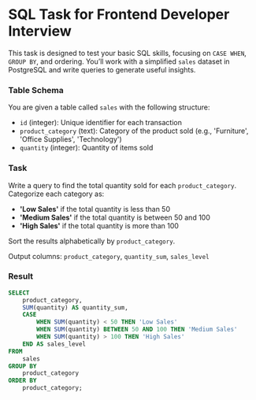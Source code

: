 # SQL Task for Frontend Developer Interview

This task is designed to test your basic SQL skills, focusing on `CASE WHEN`, `GROUP BY`, and ordering. You’ll work with a simplified `sales` dataset in PostgreSQL and write queries to generate useful insights.

### Table Schema

You are given a table called `sales` with the following structure:

- `id` (integer): Unique identifier for each transaction
- `product_category` (text): Category of the product sold (e.g., 'Furniture', 'Office Supplies', 'Technology')
- `quantity` (integer): Quantity of items sold

### Task

Write a query to find the total quantity sold for each `product_category`. 
Categorize each category as:
  - **'Low Sales'** if the total quantity is less than 50
  - **'Medium Sales'** if the total quantity is between 50 and 100
  - **'High Sales'** if the total quantity is more than 100
  
Sort the results alphabetically by `product_category`.

Output columns: `product_category`, `quantity_sum`, `sales_level`

### Result

```sql
SELECT 
    product_category,
    SUM(quantity) AS quantity_sum,
    CASE
        WHEN SUM(quantity) < 50 THEN 'Low Sales'
        WHEN SUM(quantity) BETWEEN 50 AND 100 THEN 'Medium Sales'
        WHEN SUM(quantity) > 100 THEN 'High Sales'
    END AS sales_level
FROM 
    sales
GROUP BY 
    product_category
ORDER BY 
    product_category;
